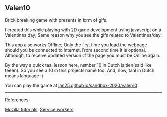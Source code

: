 ## Valen10

Brick breaking game with presents in form of gifs.

I created this while playing with 2D game development using javascript on a Valentines day; Same reason why you see the gifs related to Valentines/day.

This app also works Offline; Only the first time you load the webpage should you be connected to internet. From second time it is optional. Although, to receive updated version of the page you must be Online again.

By the way a quick taal lesson here, number 10 in Dutch is tien(said like teeen). So you see a 10 in this projects name too. And, now, taal in Dutch means language :)

You can play the game at [jan25.github.io/sandbox-2020/valen10](https://jan25.github.io/sandbox-2020/index.html)

<hr>
References

[Mozilla tutorials](https://developer.mozilla.org/en-US/docs/Games/Tutorials/2D_Breakout_game_pure_JavaScript),
[Service workers](https://developers.google.com/web/fundamentals/codelabs/offline)
